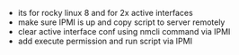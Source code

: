 - its for rocky linux 8 and for 2x active interfaces
- make sure IPMI is up and copy script to server remotely
- clear active interface conf using nmcli command via IPMI
- add execute permission and run script via IPMI

